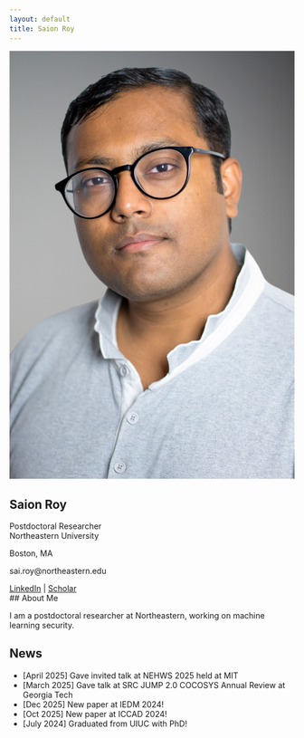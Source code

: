 ```yaml
---
layout: default
title: Saion Roy
---
```


<link rel="stylesheet" href="/styles.css">

<div class="sidebar">
  <img src="/assets/Saion-Roy-Headshot-JPEG.jpg" alt="Saion Roy" class="profile-pic"/>
  <h2>Saion Roy</h2>
  <p>Postdoctoral Researcher<br/>Northeastern University</p>
  <p> Boston, MA</p>
  <p> sai.roy@northeastern.edu</p>
  <div class="links">
    <a href="https://www.linkedin.com/in/saion-roy-6a050587/">LinkedIn</a> |
    <a href="https://scholar.google.com/citations?user=80pyo_4AAAAJ&hl=en">Scholar</a>
  </div>
</div>

<div class="main-content">
  ## About Me

  I am a postdoctoral researcher at Northeastern, working on machine learning security.  

  ## News

  - [April 2025] Gave invited talk at NEHWS 2025 held at MIT
  - [March 2025] Gave talk at SRC JUMP 2.0 COCOSYS Annual Review at Georgia Tech
  - [Dec 2025] New paper at IEDM 2024!
  - [Oct 2025] New paper at ICCAD 2024!
  - [July 2024] Graduated from UIUC with PhD!
</div>
